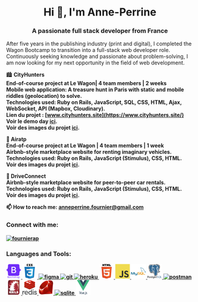 <h1 align="center">Hi 👋, I'm Anne-Perrine</h1>
<h3 align="center">A passionate full stack developer from France</h3>

<p>After five years in the publishing industry (print and digital), I completed the Wagon Bootcamp to transition into a full-stack web developer role. Continuously seeking knowledge and passionate about problem-solving, I am now looking for my next opportunity in the field of web development.</p>

🏙️ <strong>**CityHunters**<br>
End-of-course project at Le Wagon| 4 team members | 2 weeks<br>
Mobile web application: A treasure hunt in Paris with static and mobile riddles (geolocation) to solve.<br>
Technologies used: Ruby on Rails, JavaScript, SQL, CSS, HTML, Ajax, WebSocket, API (Mapbox, Cloudinary).<br>
Lien du projet :  [www.cityhunters.site](https://www.cityhunters.site/)<br>
Voir le demo day [ici](https://drive.google.com/file/d/16bFWz9swRAkmfDFpRVqBFp5hksSVBNbS/view?usp=drive_link).<br>
Voir des images du projet [ici](https://troopl.com/anneperrinefournier/cityhunters).<br>

🚝 <strong>**Airatp**</strong><br>
End-of-course project at Le Wagon | 4 team members | 1 week<br>
Airbnb-style marketplace website for renting imaginary vehicles.<br>
Technologies used: Ruby on Rails, JavaScript (Stimulus), CSS, HTML.<br>
Voir des images du projet [ici](https://troopl.com/anneperrinefournier/airatp).

🚙 <strong>**DriveConnect**</strong><br>
Airbnb-style marketplace website for peer-to-peer car rentals.<br>
Technologies used: Ruby on Rails, JavaScript (Stimulus), CSS, HTML.<br>
Voir des images du projet [ici](https://troopl.com/anneperrinefournier/driveconnect).

📫 How to reach me: **anneperrine.fournier@gmail.com**

<h3 align="left">Connect with me:</h3>
<p align="left">
<a href="https://linkedin.com/in/fournierap" target="blank"><img align="center" src="https://raw.githubusercontent.com/rahuldkjain/github-profile-readme-generator/master/src/images/icons/Social/linked-in-alt.svg" alt="fournierap" height="30" width="40" /></a>
</p>

<h3 align="left">Languages and Tools:</h3>
<p align="left"> <a href="https://getbootstrap.com" target="_blank" rel="noreferrer"> <img src="https://raw.githubusercontent.com/devicons/devicon/master/icons/bootstrap/bootstrap-plain-wordmark.svg" alt="bootstrap" width="40" height="40"/> </a> <a href="https://www.w3schools.com/css/" target="_blank" rel="noreferrer"> <img src="https://raw.githubusercontent.com/devicons/devicon/master/icons/css3/css3-original-wordmark.svg" alt="css3" width="40" height="40"/> </a> <a href="https://www.figma.com/" target="_blank" rel="noreferrer"> <img src="https://www.vectorlogo.zone/logos/figma/figma-icon.svg" alt="figma" width="40" height="40"/> </a> <a href="https://git-scm.com/" target="_blank" rel="noreferrer"> <img src="https://www.vectorlogo.zone/logos/git-scm/git-scm-icon.svg" alt="git" width="40" height="40"/> </a> <a href="https://heroku.com" target="_blank" rel="noreferrer"> <img src="https://www.vectorlogo.zone/logos/heroku/heroku-icon.svg" alt="heroku" width="40" height="40"/> </a> <a href="https://www.w3.org/html/" target="_blank" rel="noreferrer"> <img src="https://raw.githubusercontent.com/devicons/devicon/master/icons/html5/html5-original-wordmark.svg" alt="html5" width="40" height="40"/> </a> <a href="https://developer.mozilla.org/en-US/docs/Web/JavaScript" target="_blank" rel="noreferrer"> <img src="https://raw.githubusercontent.com/devicons/devicon/master/icons/javascript/javascript-original.svg" alt="javascript" width="40" height="40"/> </a> <a href="https://www.mysql.com/" target="_blank" rel="noreferrer"> <img src="https://raw.githubusercontent.com/devicons/devicon/master/icons/mysql/mysql-original-wordmark.svg" alt="mysql" width="40" height="40"/> </a> <a href="https://www.postgresql.org" target="_blank" rel="noreferrer"> <img src="https://raw.githubusercontent.com/devicons/devicon/master/icons/postgresql/postgresql-original-wordmark.svg" alt="postgresql" width="40" height="40"/> </a> <a href="https://postman.com" target="_blank" rel="noreferrer"> <img src="https://www.vectorlogo.zone/logos/getpostman/getpostman-icon.svg" alt="postman" width="40" height="40"/> </a> <a href="https://rubyonrails.org" target="_blank" rel="noreferrer"> <img src="https://raw.githubusercontent.com/devicons/devicon/master/icons/rails/rails-original-wordmark.svg" alt="rails" width="40" height="40"/> </a> <a href="https://redis.io" target="_blank" rel="noreferrer"> <img src="https://raw.githubusercontent.com/devicons/devicon/master/icons/redis/redis-original-wordmark.svg" alt="redis" width="40" height="40"/> </a> <a href="https://www.ruby-lang.org/en/" target="_blank" rel="noreferrer"> <img src="https://raw.githubusercontent.com/devicons/devicon/master/icons/ruby/ruby-original.svg" alt="ruby" width="40" height="40"/> </a> <a href="https://www.sqlite.org/" target="_blank" rel="noreferrer"> <img src="https://www.vectorlogo.zone/logos/sqlite/sqlite-icon.svg" alt="sqlite" width="40" height="40"/> </a> <a href="https://vuejs.org/" target="_blank" rel="noreferrer"> <img src="https://raw.githubusercontent.com/devicons/devicon/master/icons/vuejs/vuejs-original-wordmark.svg" alt="vuejs" width="40" height="40"/> </a> </p>
